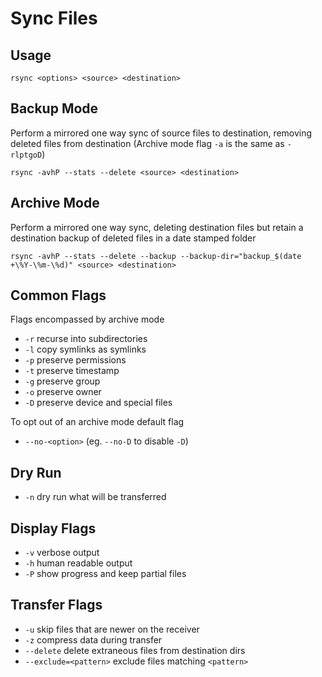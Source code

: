 # Sync Files

## Usage

    rsync <options> <source> <destination>

## Backup Mode

Perform a mirrored one way sync of source files to destination, removing deleted files from destination (Archive mode flag `-a` is the same as `-rlptgoD`)

    rsync -avhP --stats --delete <source> <destination>

## Archive Mode

Perform a mirrored one way sync, deleting destination files but retain a destination backup of deleted files in a date stamped folder

    rsync -avhP --stats --delete --backup --backup-dir="backup_$(date +\%Y-\%m-\%d)" <source> <destination>

## Common Flags

Flags encompassed by archive mode

- `-r` recurse into subdirectories
- `-l` copy symlinks as symlinks
- `-p` preserve permissions
- `-t` preserve timestamp
- `-g` preserve group
- `-o` preserve owner
- `-D` preserve device and special files

To opt out of an archive mode default flag

- `--no-<option>` (eg. `--no-D` to disable `-D`)

## Dry Run

- `-n` dry run what will be transferred

## Display Flags

- `-v` verbose output
- `-h` human readable output
- `-P` show progress and keep partial files

## Transfer Flags

- `-u` skip files that are newer on the receiver
- `-z` compress data during transfer
- `--delete` delete extraneous files from destination dirs
- `--exclude=<pattern>` exclude files matching `<pattern>`
